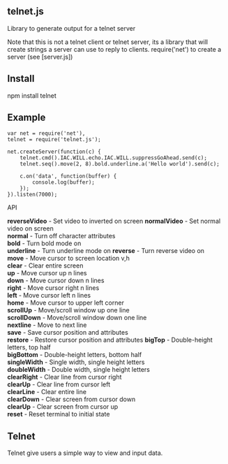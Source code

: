telnet.js
-

Library to generate output for a telnet server

Note that this is not a telnet client or telnet server, its a library that will create strings a server can use to reply to clients.
require('net') to create a server (see [server.js])

Install
--

  npm install telnet

Example
--

    var net = require('net'),
    telnet = require('telnet.js');

    net.createServer(function(c) {
        telnet.cmd().IAC.WILL.echo.IAC.WILL.suppressGoAhead.send(c);
        telnet.seq().move(2, 8).bold.underline.a('Hello world').send(c);

        c.on('data', function(buffer) {
            console.log(buffer);
        });
    }).listen(7000);

API

<b>reverseVideo</b> - Set video to inverted on screen
<b>normalVideo</b> - Set normal video on screen				
<b>normal</b> - Turn off character attributes			
<b>bold</b> - Turn bold mode on						
<b>underline</b> - Turn underline mode on
<b>reverse</b> - Turn reverse video on					
<b>move</b> - Move cursor to screen location v,h	
<b>clear</b> - Clear entire screen					
<b>up</b> - Move cursor up n lines				
<b>down</b> - Move cursor down n lines			
<b>right</b> - Move cursor right n lines			
<b>left</b> - Move cursor left n lines			
<b>home</b> - Move cursor to upper left corner		
<b>scrollUp</b> - Move/scroll window up one line			
<b>scrollDown</b> - Move/scroll window down one line		
<b>nextline</b> - Move to next line						
<b>save</b> - Save cursor position and attributes	
<b>restore</b> - Restore cursor position and attributes	
<b>bigTop</b> - Double-height letters, top half		
<b>bigBottom</b> - Double-height letters, bottom half		
<b>singleWidth</b> - Single width, single height letters	
<b>doubleWidth</b> - Double width, single height letters	
<b>clearRight</b> - Clear line from cursor right			
<b>clearUp</b> - Clear line from cursor left			
<b>clearLine</b> - Clear entire line						
<b>clearDown</b> - Clear screen from cursor down			
<b>clearUp</b> - Clear screen from cursor up			
<b>reset</b> - Reset terminal to initial state		


Telnet
--

Telnet give users a simple way to view and input data.
